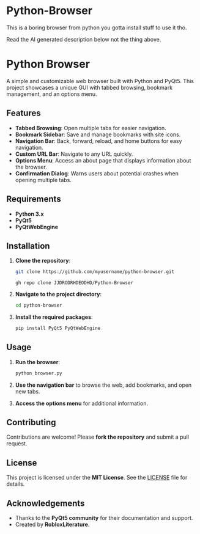 # Python-Browser
This is a boring browser from python you gotta install stuff to use it tho.

Read the AI generated description below not the thing above.

# Python Browser

A simple and customizable web browser built with Python and PyQt5. This project showcases a unique GUI with tabbed browsing, bookmark management, and an options menu.

## Features

- **Tabbed Browsing**: Open multiple tabs for easier navigation.
- **Bookmark Sidebar**: Save and manage bookmarks with site icons.
- **Navigation Bar**: Back, forward, reload, and home buttons for easy navigation.
- **Custom URL Bar**: Navigate to any URL quickly.
- **Options Menu**: Access an about page that displays information about the browser.
- **Confirmation Dialog**: Warns users about potential crashes when opening multiple tabs.

## Requirements

- **Python 3.x**
- **PyQt5**
- **PyQtWebEngine**

## Installation

1. **Clone the repository**:

    ```bash
    git clone https://github.com/myusername/python-browser.git
    ```
    ```more bash
    gh repo clone JJDRODRHDEODHD/Python-Browser
    ```

2. **Navigate to the project directory**:

    ```bash
    cd python-browser
    ```

3. **Install the required packages**:

    ```bash
    pip install PyQt5 PyQtWebEngine
    ```

## Usage

1. **Run the browser**:

    ```bash
    python browser.py
    ```

2. **Use the navigation bar** to browse the web, add bookmarks, and open new tabs.

3. **Access the options menu** for additional information.

## Contributing

Contributions are welcome! Please **fork the repository** and submit a pull request.

## License

This project is licensed under the **MIT License**. See the [LICENSE](LICENSE) file for details.

## Acknowledgements

- Thanks to the **PyQt5 community** for their documentation and support.
- Created by **RobloxLiterature**.

